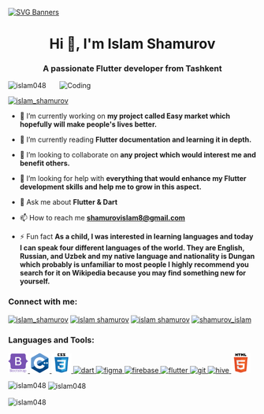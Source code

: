 [![SVG Banners](https://svg-banners.vercel.app/api?type=origin&text1=Welcome%20To%20My%20Account%20🤠&text2=💖&width=1100&height=500)](https://github.com/Akshay090/svg-banners)
<h1 align="center">Hi 👋, I'm Islam Shamurov</h1>
<h3 align="center">A passionate Flutter developer from Tashkent</h3>
<img align="right" alt="Coding" width="400" src="https://camo.githubusercontent.com/8bf6f6d78abc81fcf9c49f10649423e73ea44bc248e83aaae8759d401c829a84/68747470733a2f2f70687973696373677572756b756c2e66696c65732e776f726470726573732e636f6d2f323031392f30322f6368617261637465722d312e676966">

<p align="left"> <img src="https://komarev.com/ghpvc/?username=islam048&label=Profile%20views&color=0e75b6&style=flat" alt="islam048" /> </p>

<p align="left"> <a href="https://twitter.com/islam_shamurov" target="blank"><img src="https://img.shields.io/twitter/follow/islam_shamurov?logo=twitter&style=for-the-badge" alt="islam_shamurov" /></a> </p>

- 🔭 I’m currently working on **my project called Easy market which hopefully will make people's lives better.**

- 🌱 I’m currently reading **Flutter documentation and learning it in depth.**

- 👯 I’m looking to collaborate on **any project which would interest me and benefit others.**

- 🤝 I’m looking for help with **everything that would enhance my Flutter development skills and help me to grow in this aspect.**

- 💬 Ask me about **Flutter & Dart**

- 📫 How to reach me **shamurovislam8@gmail.com**

- ⚡ Fun fact **As a child, I was interested in learning languages and today I can speak four different languages of the world. They are English, Russian, and Uzbek and my native language and nationality is Dungan which probably is unfamiliar to most people I highly recommend you search for it on Wikipedia because you may find something new for yourself.**

<h3 align="left">Connect with me:</h3>
<p align="left">
<a href="https://twitter.com/islam_shamurov" target="blank"><img align="center" src="https://raw.githubusercontent.com/rahuldkjain/github-profile-readme-generator/master/src/images/icons/Social/twitter.svg" alt="islam_shamurov" height="30" width="40" /></a>
<a href="https://uz.linkedin.com/in/islam-shamurov" target="blank"><img align="center" src="https://raw.githubusercontent.com/rahuldkjain/github-profile-readme-generator/master/src/images/icons/Social/linked-in-alt.svg" alt="islam shamurov" height="30" width="40" /></a>
<a href="https://www.facebook.com/islamshamurov" target="blank"><img align="center" src="https://raw.githubusercontent.com/rahuldkjain/github-profile-readme-generator/master/src/images/icons/Social/facebook.svg" alt="islam shamurov" height="30" width="40" /></a>
<a href="https://instagram.com/shamurov_islam" target="blank"><img align="center" src="https://raw.githubusercontent.com/rahuldkjain/github-profile-readme-generator/master/src/images/icons/Social/instagram.svg" alt="shamurov_islam" height="30" width="40" /></a>
</p>

<h3 align="left">Languages and Tools:</h3>
<p align="left"> <a href="https://getbootstrap.com" target="_blank" rel="noreferrer"> <img src="https://raw.githubusercontent.com/devicons/devicon/master/icons/bootstrap/bootstrap-plain-wordmark.svg" alt="bootstrap" width="40" height="40"/> </a> <a href="https://www.w3schools.com/cpp/" target="_blank" rel="noreferrer"> <img src="https://raw.githubusercontent.com/devicons/devicon/master/icons/cplusplus/cplusplus-original.svg" alt="cplusplus" width="40" height="40"/> </a> <a href="https://www.w3schools.com/css/" target="_blank" rel="noreferrer"> <img src="https://raw.githubusercontent.com/devicons/devicon/master/icons/css3/css3-original-wordmark.svg" alt="css3" width="40" height="40"/> </a> <a href="https://dart.dev" target="_blank" rel="noreferrer"> <img src="https://www.vectorlogo.zone/logos/dartlang/dartlang-icon.svg" alt="dart" width="40" height="40"/> </a> <a href="https://www.figma.com/" target="_blank" rel="noreferrer"> <img src="https://www.vectorlogo.zone/logos/figma/figma-icon.svg" alt="figma" width="40" height="40"/> </a> <a href="https://firebase.google.com/" target="_blank" rel="noreferrer"> <img src="https://www.vectorlogo.zone/logos/firebase/firebase-icon.svg" alt="firebase" width="40" height="40"/> </a> <a href="https://flutter.dev" target="_blank" rel="noreferrer"> <img src="https://www.vectorlogo.zone/logos/flutterio/flutterio-icon.svg" alt="flutter" width="40" height="40"/> </a> <a href="https://git-scm.com/" target="_blank" rel="noreferrer"> <img src="https://www.vectorlogo.zone/logos/git-scm/git-scm-icon.svg" alt="git" width="40" height="40"/> </a> <a href="https://hive.apache.org/" target="_blank" rel="noreferrer"> <img src="https://www.vectorlogo.zone/logos/apache_hive/apache_hive-icon.svg" alt="hive" width="40" height="40"/> </a> <a href="https://www.w3.org/html/" target="_blank" rel="noreferrer"> <img src="https://raw.githubusercontent.com/devicons/devicon/master/icons/html5/html5-original-wordmark.svg" alt="html5" width="40" height="40"/> </a> </p>

<p><img align="left" src="https://github-readme-stats.vercel.app/api/top-langs?username=islam048&show_icons=true&locale=en&layout=compact" alt="islam048" /></p>

<p>&nbsp;<img align="center" src="https://github-readme-stats.vercel.app/api?username=islam048&show_icons=true&locale=en" alt="islam048" /></p>

<p><img align="center" src="https://github-readme-streak-stats.herokuapp.com/?user=islam048&" alt="islam048" /></p>
